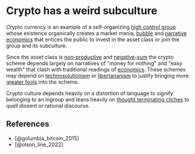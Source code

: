 # Crypto has a weird subculture
Crypto currency is an example of a self-organizing [high control group](../concepts/high-control-group.md) whose existence organically creates a market mania, [bubble](../concepts/bubble.md) and [narrative economics](../concepts/narrative-economics.md) that entices the public to invest in the asset class or join the group and its subculture.

Since the asset class is [non-productive](../concepts/productive-asset.md) and [negative-sum](negative-sum.md) the crypto scheme depends largely on narratives of "money for nothing" and "easy wealth" that clash with traditional readings of [economics](../concepts/ideologies/keynsian-economics.md). These schemes may depend on [technosolutionism](../concepts/ideologies/technosolutionism.md) or [libertarianism](../concepts/ideologies/libertarianism.md) to justify bringing more [greater fools](../concepts/greater-fool-theory.md) into the scheme.

Crypto culture depends heavily on a distortion of language to signify belonging to an ingroup and leans heavily on [thought terminating cliches](../concepts/thought-terminating-cliches.md) to quell dissent or rational discourse.

## References

* [@golumbia_bitcoin_2015]
* [@olson_line_2022]